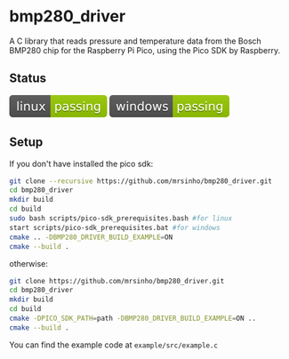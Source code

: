 # bmp280_driver

A C library that reads pressure and temperature data from the Bosch BMP280 chip for the Raspberry Pi Pico, using the Pico SDK by Raspberry.

## Status
![linux_badge](.ShCI/linux-status.svg)
![windows_badge](.ShCI/windows-status.svg)

## Setup
If you don't have installed the pico sdk:
```bash
git clone --recursive https://github.com/mrsinho/bmp280_driver.git
cd bmp280_driver
mkdir build
cd build
sudo bash scripts/pico-sdk_prerequisites.bash #for linux
start scripts/pico-sdk_prerequisites.bat #for windows
cmake .. -DBMP280_DRIVER_BUILD_EXAMPLE=ON
cmake --build .
```
otherwise:
```bash
git clone https://github.com/mrsinho/bmp280_driver.git
cd bmp280_driver
mkdir build
cd build
cmake -DPICO_SDK_PATH=path -DBMP280_DRIVER_BUILD_EXAMPLE=ON ..
cmake --build .
```

You can find the example code at `example/src/example.c`
